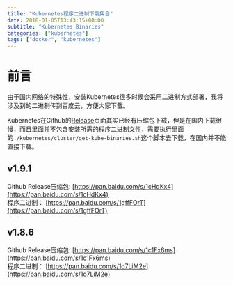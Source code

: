 ```yaml
---
title: "Kubernetes程序二进制下载集合"
date: 2018-01-05T13:43:15+08:00
subtitle: "Kubernetes Binaries"
categories: ["kubernetes"]
tags: ["docker", "kubernetes"]
---
```


# 前言
由于国内网络的特殊性，安装Kubernetes很多时候会采用二进制方式部署，我将涉及到的二进制传到百度云，方便大家下载。  
  
Kubernetes在Github的[Release](https://github.com/kubernetes/kubernetes/releases)页面其实已经有压缩包下载，但是在国内下载很慢，而且里面并不包含安装所需的程序二进制文件，需要执行里面的`./kubernetes/cluster/get-kube-binaries.sh`这个脚本去下载，在国内并不能直接下载。


## v1.9.1
Github Release压缩包: [https://pan.baidu.com/s/1cHdKx4](https://pan.baidu.com/s/1cHdKx4)  
程序二进制： [https://pan.baidu.com/s/1gffFOrT](https://pan.baidu.com/s/1gffFOrT)  

## v1.8.6
Github Release压缩包: [https://pan.baidu.com/s/1c1Fx6ms](https://pan.baidu.com/s/1c1Fx6ms)  
程序二进制： [https://pan.baidu.com/s/1o7LiM2e](https://pan.baidu.com/s/1o7LiM2e)  
